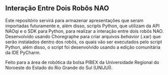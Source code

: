 ## Interação Entre Dois Robôs NAO

 Este repositório servirá para armazenar apresentações que seram importadas futuramente e, além disso, scripts Python, que utilizam da API NAOqi e o SDK para Python, para realizar a interação entre dois robôs NAO.
 Desenvolvido usando Choregraphe para criar arquivos *behavior* (.xar) que serão instalados dentro dos robôs, os quais vão ser executados pelo script Python, além disso, o script foi desenvolvido usando a edição
 comunitária da IDE PyCharm.

Feito para a área de robótica da bolsa PIBEX da Universidade Regional do Noroeste do Estado do Rio Grande do Sul (UNIJUÍ).
